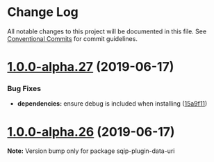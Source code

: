 # Change Log

All notable changes to this project will be documented in this file.
See [Conventional Commits](https://conventionalcommits.org) for commit guidelines.

# [1.0.0-alpha.27](https://github.com/axe312ger/sqip/compare/sqip-plugin-data-uri@1.0.0-alpha.26...sqip-plugin-data-uri@1.0.0-alpha.27) (2019-06-17)


### Bug Fixes

* **dependencies:** ensure debug is included when installing ([15a9f11](https://github.com/axe312ger/sqip/commit/15a9f11))





# [1.0.0-alpha.26](https://github.com/axe312ger/sqip/compare/sqip-plugin-data-uri@1.0.0-alpha.25...sqip-plugin-data-uri@1.0.0-alpha.26) (2019-06-17)

**Note:** Version bump only for package sqip-plugin-data-uri
